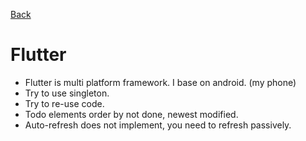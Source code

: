 [Back](../README.md)
# Flutter
- Flutter is multi platform framework. I base on android. (my phone)
- Try to use singleton.
- Try to re-use code.
- Todo elements order by not done, newest modified.
- Auto-refresh does not implement, you need to refresh passively.